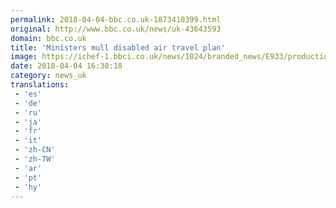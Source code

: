 ```yaml
---
permalink: 2018-04-04-bbc.co.uk-1873410399.html
original: http://www.bbc.co.uk/news/uk-43643593
domain: bbc.co.uk
title: 'Ministers mull disabled air travel plan'
image: https://ichef-1.bbci.co.uk/news/1024/branded_news/E933/production/_100699695_759c1eb1-aa28-48ba-98b4-eb2d048ca2f2.jpg
date: 2018-04-04 16:30:18
category: news_uk
translations: 
 - 'es'
 - 'de'
 - 'ru'
 - 'ja'
 - 'fr'
 - 'it'
 - 'zh-CN'
 - 'zh-TW'
 - 'ar'
 - 'pt'
 - 'hy'
---
```


